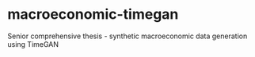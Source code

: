 # macroeconomic-timegan
Senior comprehensive thesis - synthetic macroeconomic data generation using TimeGAN
